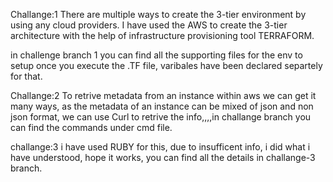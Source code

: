 Challange:1 There are multiple ways to create the 3-tier environment by using any cloud providers. I have used the AWS to create the 3-tier architecture with the help of infrastructure provisioning tool TERRAFORM.

in challenge branch 1 you can find all the supporting files for the env to setup once you execute the .TF file, varibales have been declared separtely for that.

Challange:2 To retrive metadata from an instance within aws we can get it many ways, as the metadata of an instance can be mixed of json and non json format, we can use Curl to retrive the info,,,,in challange branch you can find the commands under cmd file.

challange:3 i have used RUBY for this, due to insufficent info, i did what i have understood, hope it works, you can find all the details in challange-3 branch.
